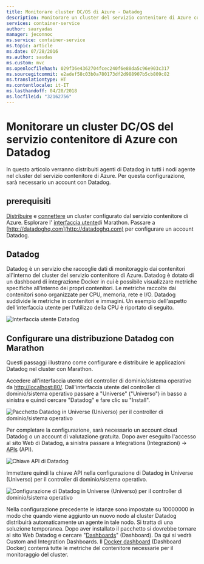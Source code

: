 ```yaml
---
title: Monitorare cluster DC/OS di Azure - Datadog
description: Monitorare un cluster del servizio contenitore di Azure con Datadog. Usare l'interfaccia utente Web del controller di dominio/sistema operativo per distribuire gli agenti Datadog al cluster.
services: container-service
author: sauryadas
manager: jeconnoc
ms.service: container-service
ms.topic: article
ms.date: 07/28/2016
ms.author: saudas
ms.custom: mvc
ms.openlocfilehash: 029f36e4362704fcec240f6e88da5c96e903c317
ms.sourcegitcommit: e2adef58c03b0a780173df2d988907b5cb809c82
ms.translationtype: HT
ms.contentlocale: it-IT
ms.lasthandoff: 04/28/2018
ms.locfileid: "32162756"
---
```

# <a name="monitor-an-azure-container-service-dcos-cluster-with-datadog"></a>Monitorare un cluster DC/OS del servizio contenitore di Azure con Datadog

In questo articolo verranno distribuiti agenti di Datadog in tutti i nodi agente nel cluster del servizio contenitore di Azure. Per questa configurazione, sarà necessario un account con Datadog. 

## <a name="prerequisites"></a>prerequisiti
[Distribuire](container-service-deployment.md) e [connettere](../container-service-connect.md) un cluster configurato dal servizio contenitore di Azure. Esplorare l' [interfaccia utente](container-service-mesos-marathon-ui.md)di Marathon. Passare a [http://datadoghq.com](http://datadoghq.com) per configurare un account Datadog. 

## <a name="datadog"></a>Datadog
Datadog è un servizio che raccoglie dati di monitoraggio dai contenitori all'interno del cluster del servizio contenitore di Azure. Datadog è dotato di un dashboard di integrazione Docker in cui è possibile visualizzare metriche specifiche all'interno dei propri contenitori. Le metriche raccolte dai contenitori sono organizzate per CPU, memoria, rete e I/O. Datadog suddivide le metriche in contenitori e immagini. Un esempio dell'aspetto dell'interfaccia utente per l'utilizzo della CPU è riportato di seguito.

![Interfaccia utente Datadog](./media/container-service-monitoring/datadog4.png)

## <a name="configure-a-datadog-deployment-with-marathon"></a>Configurare una distribuzione Datadog con Marathon
Questi passaggi illustrano come configurare e distribuire le applicazioni Datadog nel cluster con Marathon. 

Accedere all'interfaccia utente del controller di dominio/sistema operativo da [http://localhost:80/](http://localhost:80/). Dall'interfaccia utente del controller di dominio/sistema operativo passare a "Universe" ("Universo") in basso a sinistra e quindi cercare "Datadog" e fare clic su "Install".

![Pacchetto Datadog in Universe (Universo) per il controller di dominio/sistema operativo](./media/container-service-monitoring/datadog1.png)

Per completare la configurazione, sarà necessario un account cloud Datadog o un account di valutazione gratuita. Dopo aver eseguito l'accesso al sito Web di Datadog, a sinistra passare a Integrations (Integrazioni) -> [APIs](https://app.datadoghq.com/account/settings#api) (API). 

![Chiave API di Datadog](./media/container-service-monitoring/datadog2.png)

Immettere quindi la chiave API nella configurazione di Datadog in Universe (Universo) per il controller di dominio/sistema operativo. 

![Configurazione di Datadog in Universe (Universo) per il controller di dominio/sistema operativo](./media/container-service-monitoring/datadog3.png) 

Nella configurazione precedente le istanze sono impostate su 10000000 in modo che quando viene aggiunto un nuovo nodo al cluster Datadog distribuirà automaticamente un agente in tale nodo. Si tratta di una soluzione temporanea. Dopo aver installato il pacchetto si dovrebbe tornare al sito Web Datadog e cercare "[Dashboards](https://app.datadoghq.com/dash/list)" (Dashboard). Da qui si vedrà Custom and Integration Dashboards. Il [Docker dashboard](https://app.datadoghq.com/screen/integration/docker) (Dashboard Docker) conterrà tutte le metriche del contenitore necessarie per il monitoraggio del cluster. 

